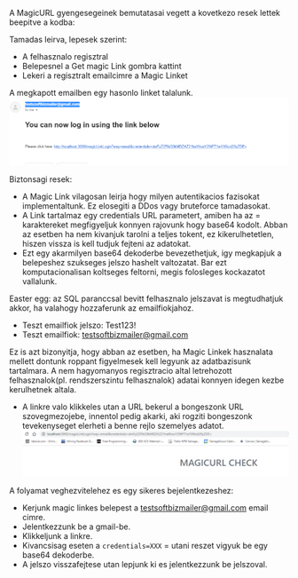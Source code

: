 A MagicURL gyengesegeinek bemutatasai vegett a kovetkezo resek lettek beepitve a kodba:

Tamadas leirva, lepesek szerint:

- A felhasznalo regisztral
- Belepesnel a Get magic Link gombra kattint
- Lekeri a regisztralt emailcimre a Magic Linket

A megkapott emailben egy hasonlo linket talalunk.
![Magic Link](./URL.PNG)

Biztonsagi resek:

- A Magic Link vilagosan leirja hogy milyen autentikacios fazisokat implementaltunk. Ez elosegiti a DDos vagy bruteforce tamadasokat.
- A Link tartalmaz egy credentials URL parametert, amiben ha az = karaktereket megfigyeljuk konnyen rajovunk hogy base64 kodolt.
  Abban az esetben ha nem kivanjuk tarolni a teljes tokent, ez kikerulhetetlen, hiszen vissza is kell tudjuk fejteni az adatokat.
- Ezt egy akarmilyen base64 dekoderbe bevezethetjuk, igy megkapjuk a belepeshez szukseges jelszo hashelt valtozatat.
  Bar ezt komputacionalisan koltseges feltorni, megis folosleges kockazatot vallalunk.

Easter egg: az SQL paranccsal bevitt felhasznalo jelszavat is megtudhatjuk akkor, ha valahogy hozzaferunk az emailfiokjahoz.

- Teszt emailfiok jelszo: Test123!
- Teszt emailfiok: testsoftbizmailer@gmail.com

Ez is azt bizonyitja, hogy abban az esetben, ha Magic Linkek hasznalata mellett dontunk roppant figyelmesek kell legyunk az adatbazisunk tartalmara.
A nem hagyomanyos regisztracio altal letrehozott felhasznalok(pl. rendszerszintu felhasznalok) adatai konnyen idegen kezbe kerulhetnek altala.

- A linkre valo klikkeles utan a URL bekerul a bongeszonk URL szovegmezojebe, innentol pedig akarki, aki rogziti bongeszonk tevekenyseget elerheti a benne rejlo szemelyes adatot.
  ![URL Magic Link](./URL_textbox.PNG)

A folyamat veghezvitelehez es egy sikeres bejelentkezeshez:

- Kerjunk magic linkes belepest a testsoftbizmailer@gmail.com email cimre.
- Jelentkezzunk be a gmail-be.
- Klikkeljunk a linkre.
- Kivancsisag eseten a `credentials=XXX` = utani reszet vigyuk be egy base64 dekoderbe.
- A jelszo visszafejtese utan lepjunk ki es jelentkezzunk be jelszoval.
